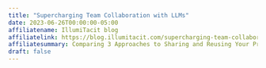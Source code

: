 ```yaml
---
title: "Supercharging Team Collaboration with LLMs"
date: 2023-06-26T00:00:00-05:00
affiliatename: IllumiTacit blog
affiliatelink: https://blog.illumitacit.com/supercharging-team-collaboration-with-llms-b6228d521946
affiliatesummary: Comparing 3 Approaches to Sharing and Reusing Your Prompts
draft: false
---
```

